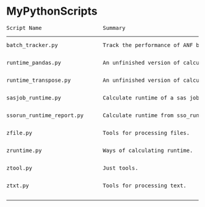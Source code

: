 # MyPythonScripts


<pre>Script Name                   Summary</pre>
----------------------------------------------------------------------------------------------------
<pre>batch_tracker.py              Track the performance of ANF batches.

</pre>
<pre>runtime_pandas.py             An unfinished version of calculating runtime from sso_run_log.xml files using pandas.

</pre>
<pre>runtime_transpose.py          An unfinished version of calculating runtime from sso_run_log.xml files in which I wrote a transpose function.

</pre>
<pre>sasjob_runtime.py             Calculate runtime of a sas job from its logs.

</pre>
<pre>ssorun_runtime_report.py      Calculate runtime from sso_run_log.xml files.

</pre>
<pre>zfile.py                      Tools for processing files.

</pre>
<pre>zruntime.py                   Ways of calculating runtime.

</pre>
<pre>ztool.py                      Just tools.

</pre>
<pre>ztxt.py                       Tools for processing text.

</pre>
----------------------------------------------------------------------------------------------------
